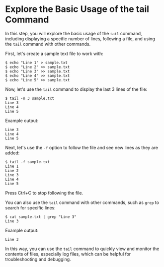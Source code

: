 # Explore the Basic Usage of the tail Command

In this step, you will explore the basic usage of the `tail` command, including displaying a specific number of lines, following a file, and using the `tail` command with other commands.

First, let's create a sample text file to work with:

```
$ echo "Line 1" > sample.txt
$ echo "Line 2" >> sample.txt
$ echo "Line 3" >> sample.txt
$ echo "Line 4" >> sample.txt
$ echo "Line 5" >> sample.txt
```

Now, let's use the `tail` command to display the last 3 lines of the file:

```
$ tail -n 3 sample.txt
Line 3
Line 4
Line 5
```

Example output:

```
Line 3
Line 4
Line 5
```

Next, let's use the `-f` option to follow the file and see new lines as they are added:

```
$ tail -f sample.txt
Line 1
Line 2
Line 3
Line 4
Line 5
```

Press Ctrl+C to stop following the file.

You can also use the `tail` command with other commands, such as `grep` to search for specific lines:

```
$ cat sample.txt | grep "Line 3"
Line 3
```

Example output:

```
Line 3
```

In this way, you can use the `tail` command to quickly view and monitor the contents of files, especially log files, which can be helpful for troubleshooting and debugging.
